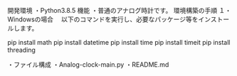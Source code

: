 開発環境
・Python3.8.5
機能
・普通のアナログ時計です。
環境構築の手順
１・Windowsの場合
　以下のコマンドを実行し、必要なパッケージ等をインストールします。

pip install math
pip install datetime
pip install time
pip install timeit
pip install threading

・ファイル構成
・Analog-clock-main.py
・README.md
